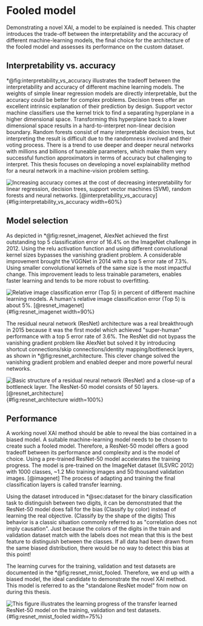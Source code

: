 # Fooled model
Demonstrating a novel XAI, a model to be explained is needed. This chapter introduces the trade-off between the interpretability and the accuracy of different machine-learning models, the final choice for the architecture of the fooled model and assesses its performance on the custom dataset.

## Interpretability vs. accuracy
<!-- Which models are available to choose from? -->
\*@fig:interpretability_vs_accuracy illustrates the tradeoff between the interpretability and accuracy of different machine learning models. The weights of simple linear regression models are directly interpretable, but the accuracy could be better for complex problems. Decision trees offer an excellent intrinsic explanation of their prediction by design. Support vector machine classifiers use the kernel trick to find a separating hyperplane in a higher dimensional space. Transforming this hyperplane back to a lower dimensional space results in a hard-to-interpret non-linear decision boundary. Random forests consist of many interpretable decision trees, but interpreting the result is difficult due to the randomness involved and their voting process. There is a trend to use deeper and deeper neural networks with millions and billions of tuneable parameters, which make them very successful function approximators in terms of accuracy but challenging to interpret. This thesis focuses on developing a novel explainability method for a neural network in a machine-vision problem setting.

![Increasing accuracy comes at the cost of decreasing interpretability for linear regression, decision trees, support vector machines (SVM), random forests and neural networks. [[@interpretability_vs_accuracy]](#references)](source/figures/Model-interpretability-vs-accuracy.png "Model interpretability vs. accuracy."){#fig:interpretability_vs_accuracy width=60%}
 
## Model selection
<!-- Why resnet? How does it work/look like? -->
As depicted in \*@fig:resnet_imagenet, AlexNet achieved the first outstanding top 5 classification error of 16.4% on the ImageNet challenge in 2012. Using the relu activation function and using different convolutional kernel sizes bypasses the vanishing gradient problem. A considerable improvement brought the VGGNet in 2014 with a top 5 error rate of 7.3%. Using smaller convolutional kernels of the same size is the most impactful change. This improvement leads to less trainable parameters, enables faster learning and tends to be more robust to overfitting.

![Relative image classification error (Top 5) in percent of different machine learning models. A human's relative image classification error (Top 5) is about 5%. [[@resnet_imagenet]](#references)](source/figures/resnet_imagenet.png "Imagenet classification error top 5."){#fig:resnet_imagenet width=90%}

The residual neural network (ResNet) architecture was a real breakthrough in 2015 because it was the first model which achieved "super-human" performance with a top 5 error rate of 3.6%. The ResNet did not bypass the vanishing gradient problem like AlexNet but solved it by introducing shortcut connections/skip connections/identity mapping/bottleneck layers, as shown in \*@fig:resnet_architecture. This clever change solved the vanishing gradient problem and enabled deeper and more powerful neural networks.

![Basic structure of a residual neural network (ResNet) and a close-up of a bottleneck layer. The ResNet-50 model consists of 50 layers. [[@resnet_architecture]](#references)](source/figures/resnet50_architecture.png "Architecture of a residual neural network (ResNet)."){#fig:resnet_architecture width=100%}

## Performance
<!-- accuracy on train/validation (good) and test (fooled) -->
A working novel XAI method should be able to reveal the bias contained in a biased model. A suitable machine-learning model needs to be chosen to create such a fooled model. Therefore, a ResNet-50 model offers a good tradeoff between its performance and complexity and is the model of choice. Using a pre-trained ResNet-50 model accelerates the training progress. The model is pre-trained on the ImageNet dataset (ILSVRC 2012) with 1000 classes, ~1.2 Mio training images and 50 thousand validation images. [@imagenet] The process of adapting and training the final classification layers is called transfer learning. 

Using the dataset introduced in \*@sec:dataset for the binary classification task to distinguish between two digits, it can be demonstrated that the ResNet-50 model does fall for the bias (Classify by color) instead of learning the real objective. (Classify by the shape of the digits) This behavior is a classic situation commonly referred to as "correlation does not imply causation". Just because the colors of the digits in the train and validation dataset match with the labels does not mean that this is the best feature to distinguish between the classes. If all data had been drawn from the same biased distribution, there would be no way to detect this bias at this point!

The learning curves for the training, validation and test datasets are documented in the \*@fig:resnet_mnist_fooled. Therefore, we end up with a biased model, the ideal candidate to demonstrate the novel XAI method. This model is referred to as the "standalone ResNet model" from now on during this thesis.

![This figure illustrates the learning progress of the transfer learned ResNet-50 model on the training, validation and test datasets.](source/figures/resnet_mnist_fooled.png "Learning curves from standalone ResNet-50 on custom MNIST dataset for binary classification."){#fig:resnet_mnist_fooled width=75%}
